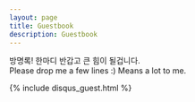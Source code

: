 ```yaml
---
layout: page
title: Guestbook
description: Guestbook
---
```

방명록! 한마디 반갑고 큰 힘이 될겁니다.<br>
Please drop me a few lines :) Means a lot to me.

<!-- <div style="text-align:center;"> <img src="/images/comments.gif" alt="comments" class="responsive-image"> </div> -->

{% include disqus_guest.html %}